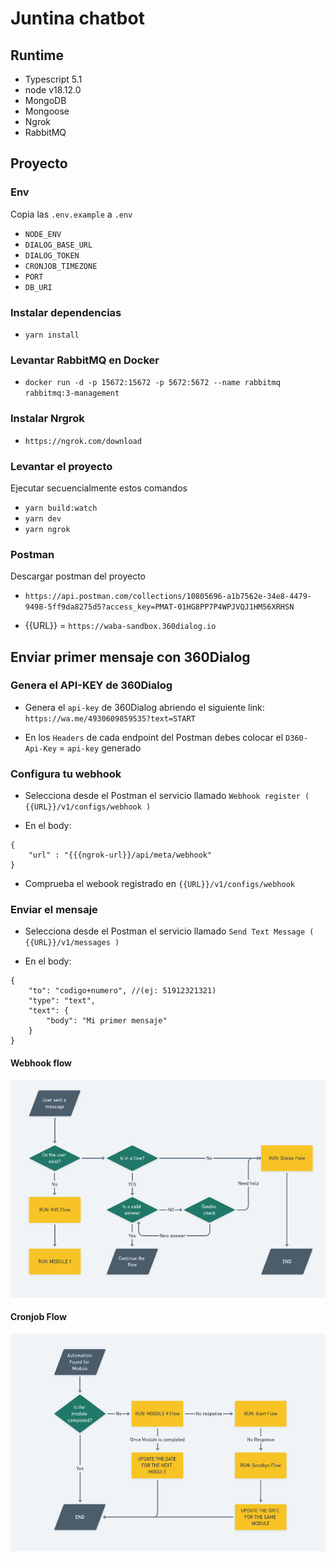 # Juntina chatbot

## Runtime

- Typescript 5.1
- node v18.12.0
- MongoDB
- Mongoose
- Ngrok
- RabbitMQ

## Proyecto

### Env

Copia las `.env.example` a `.env`

- `NODE_ENV`
- `DIALOG_BASE_URL`
- `DIALOG_TOKEN`
- `CRONJOB_TIMEZONE`
- `PORT`
- `DB_URI`

### Instalar dependencias
 - ```yarn install```

### Levantar RabbitMQ en Docker
- ```docker run -d -p 15672:15672 -p 5672:5672 --name rabbitmq rabbitmq:3-management```

### Instalar Nrgrok

- ```https://ngrok.com/download```

### Levantar el proyecto
Ejecutar secuencialmente estos comandos
- ```yarn build:watch```
- ```yarn dev```
- ```yarn ngrok```

### Postman

Descargar postman del proyecto

- ```https://api.postman.com/collections/10805696-a1b7562e-34e8-4479-9498-5ff9da8275d5?access_key=PMAT-01HG8PP7P4WPJVQJ1HM56XRHSN```

- {{URL}} = ```https://waba-sandbox.360dialog.io```

## Enviar primer mensaje con 360Dialog

### Genera el API-KEY de 360Dialog
- Genera el `api-key` de 360Dialog abriendo el siguiente link: ```https://wa.me/4930609859535?text=START```

- En los `Headers` de cada endpoint del Postman debes colocar el `D360-Api-Key` = `api-key` generado
### Configura tu webhook

- Selecciona desde el Postman el servicio llamado `Webhook register ( {{URL}}/v1/configs/webhook )`

- En el body: 
```
{
    "url" : "{{{ngrok-url}}/api/meta/webhook"
}
``` 

- Comprueba el webook registrado en `{{URL}}/v1/configs/webhook` 

### Enviar el mensaje


- Selecciona desde el Postman el servicio llamado `Send Text Message ( {{URL}}/v1/messages )`

- En el body: 
```
{
    "to": "codigo+numero", //(ej: 51912321321)
    "type": "text",
    "text": {
        "body": "Mi primer mensaje"
    }
}
``` 

#### Webhook flow

![Webhook flow](./README_WEBHOOK_FLOW.png)


#### Cronjob Flow

![Cronjob Flow](./README_CRONJOB_FLOW.png)
